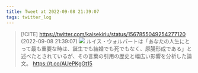 ```yaml
---
title: Tweet at 2022-09-08 21:39:07
tags: twitter_log
---
```


> [!CITE] https://twitter.com/kaisekiriu/status/1567855049254277120 (2022-09-08 21:39:07)
> ![](https://twitter.com/kaisekiriu/status/1567855049254277120)
> ルイス・ウォルパートは「あなたの人生にとって最も重要な時は、誕生でも結婚でも死でもなく、原腸形成である」と述べたとされているが、その言葉の引用の歴史と幅広い影響を分析した論文。
> https://t.co/AUePKgGt15
